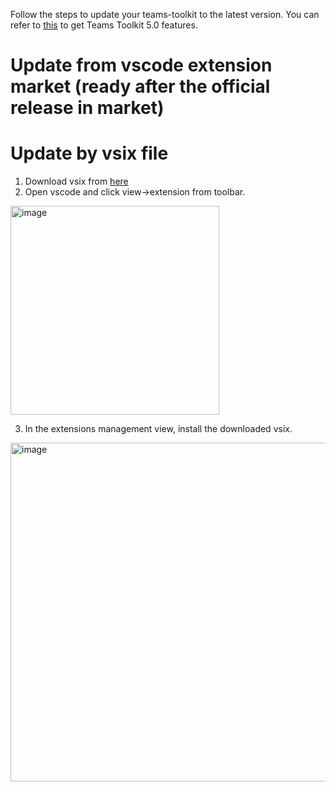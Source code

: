 Follow the steps to update your teams-toolkit to the latest version. You can refer to [this](https://github.com/OfficeDev/TeamsFx/wiki/Upgrade-project-to-use-Teams-Toolkit-5.0-features) to get Teams Toolkit 5.0 features.
# Update from vscode extension market (ready after the official release in market)
# Update by vsix file
1. Download vsix from [here](https://github.com/OfficeDev/TeamsFx/releases/download/vscode-extension-V3-4.99.2023021100/ms-teams-vscode-extension-4.99.2023021100.vsix)
2. Open vscode and click view->extension from toolbar. 
<img width="334" alt="image" src="https://user-images.githubusercontent.com/16380704/218403816-d3f41dd0-670a-4f24-bb02-060ce257ea01.png">

3. In the extensions management view, install the downloaded vsix. 
<img width="542" alt="image" src="https://user-images.githubusercontent.com/16380704/218404139-120d8179-1d52-40c0-bfdb-2c4e11ee1093.png">



